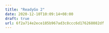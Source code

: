 ```yaml
---
title: "ReadyGo 2"
date: 2020-12-10T10:09:14+08:00
draft: true
url: 6f2a714e2ece185b967ad3c8ccc6d176268082df
---
```


